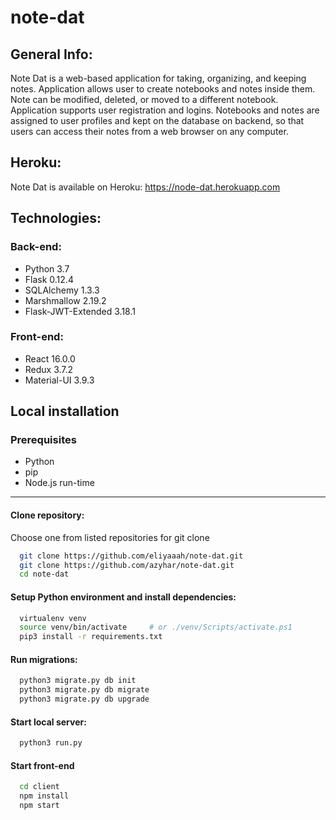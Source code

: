 # note-dat

## General Info:

Note Dat is a web-based application for taking, organizing, and keeping notes. Application allows user to create notebooks and notes inside them. Note can be modified, deleted, or moved to a different notebook.
Application supports user registration and logins. Notebooks and notes are assigned to user profiles and kept on the database on backend, so that users can access their notes from a web browser on any computer.  

## Heroku:

Note Dat is available on Heroku: https://node-dat.herokuapp.com

## Technologies:

### Back-end:

*	Python 3.7
*	Flask 0.12.4
*	SQLAlchemy 1.3.3
*	Marshmallow 2.19.2
*	Flask-JWT-Extended 3.18.1

### Front-end:

* React 16.0.0
*	Redux 3.7.2
* Material-UI 3.9.3



## Local installation
### Prerequisites
* Python
* pip
* Node.js run-time
___

#### Clone repository:

Choose one from listed repositories for git clone
```bash
  git clone https://github.com/eliyaaah/note-dat.git
  git clone https://github.com/azyhar/note-dat.git
  cd note-dat
```
#### Setup Python environment and install dependencies:
```bash
  virtualenv venv
  source venv/bin/activate     # or ./venv/Scripts/activate.ps1
  pip3 install -r requirements.txt
```

#### Run migrations:
```bash
  python3 migrate.py db init
  python3 migrate.py db migrate
  python3 migrate.py db upgrade
```

#### Start local server:
```bash
  python3 run.py
```
#### Start front-end

```bash
  cd client
  npm install
  npm start
```
